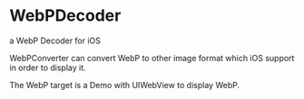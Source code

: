 # WebPDecoder
a WebP Decoder for iOS

WebPConverter can convert WebP to other image format which iOS support in order to display it.


The WebP target is a Demo with UIWebView to display WebP.

